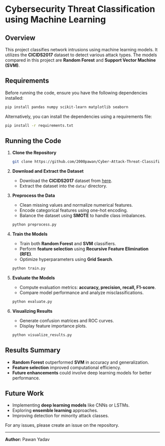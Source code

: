 # Cybersecurity Threat Classification using Machine Learning

## Overview

This project classifies network intrusions using machine learning models. It utilizes the **CICIDS2017** dataset to detect various attack types. The models compared in this project are **Random Forest** and **Support Vector Machine (SVM)**.

## Requirements

Before running the code, ensure you have the following dependencies installed:

```bash
pip install pandas numpy scikit-learn matplotlib seaborn
```

Alternatively, you can install the dependencies using a requirements file:

```bash
pip install -r requirements.txt
```

## Running the Code

1. **Clone the Repository**

   ```bash
   git clone https://github.com/2000pawan/Cyber-Attack-Threat-Classification.git
   ```

2. **Download and Extract the Dataset**

   - Download the **CICIDS2017** dataset from [here](https://www.unb.ca/cic/datasets/ids-2017.html).
   - Extract the dataset into the `data/` directory.

3. **Preprocess the Data**

   - Clean missing values and normalize numerical features.
   - Encode categorical features using one-hot encoding.
   - Balance the dataset using **SMOTE** to handle class imbalances.

   ```bash
   python preprocess.py
   ```

4. **Train the Models**

   - Train both **Random Forest** and **SVM** classifiers.
   - Perform **feature selection** using **Recursive Feature Elimination (RFE)**.
   - Optimize hyperparameters using **Grid Search**.

   ```bash
   python train.py
   ```

5. **Evaluate the Models**

   - Compute evaluation metrics: **accuracy, precision, recall, F1-score**.
   - Compare model performance and analyze misclassifications.

   ```bash
   python evaluate.py
   ```

6. **Visualizing Results**

   - Generate confusion matrices and ROC curves.
   - Display feature importance plots.

   ```bash
   python visualize_results.py
   ```

## Results Summary

- **Random Forest** outperformed **SVM** in accuracy and generalization.
- **Feature selection** improved computational efficiency.
- **Future enhancements** could involve deep learning models for better performance.

## Future Work

- Implementing **deep learning models** like CNNs or LSTMs.
- Exploring **ensemble learning** approaches.
- Improving detection for minority attack classes.

For any issues, please create an issue on the repository.

---

**Author:** Pawan Yadav



